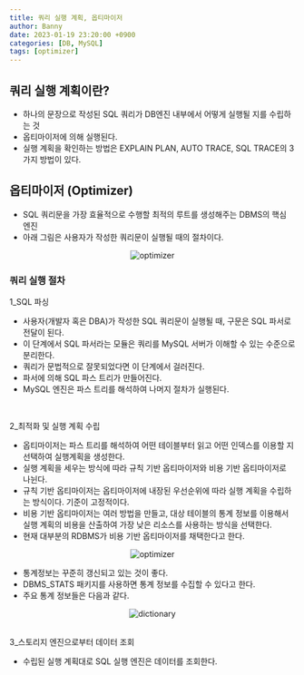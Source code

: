 ```yaml
---
title: 쿼리 실행 계획, 옵티마이저
author: Banny
date: 2023-01-19 23:20:00 +0900
categories: [DB, MySQL]
tags: [optimizer]
---
```


## 쿼리 실행 계획이란?

- 하나의 문장으로 작성된 SQL 쿼리가 DB엔진 내부에서 어떻게 실행될 지를 수립하는 것
- 옵티마이저에 의해 실행된다.
- 실행 계획을 확인하는 방법은 EXPLAIN PLAN, AUTO TRACE, SQL TRACE의 3가지 방법이 있다.

## 옵티마이저 (Optimizer)

- SQL 쿼리문을 가장 효율적으로 수행할 최적의 루트를 생성해주는 DBMS의 핵심 엔진
- 아래 그림은 사용자가 작성한 쿼리문이 실행될 때의 절차이다.

<center>
<img alt="optimizer" src="https://user-images.githubusercontent.com/62047302/213447338-7cbb41e4-ce96-427b-b7f2-1ff7313ddfc5.png">
</center>

### 쿼리 실행 절차

1_SQL 파싱

- 사용자(개발자 혹은 DBA)가 작성한 SQL 쿼리문이 실행될 때, 구문은 SQL 파서로 전달이 된다.
- 이 단계에서 SQL 파서라는 모듈은 쿼리를 MySQL 서버가 이해할 수 있는 수준으로 분리한다.
- 쿼리가 문법적으로 잘못되었다면 이 단계에서 걸러진다.
- 파서에 의해 SQL 파스 트리가 만들어진다.
- MySQL 엔진은 파스 트리를 해석하여 나머지 절차가 실행된다.

<br>

2\_최적화 및 실행 계획 수립

- 옵티마이저는 파스 트리를 해석하여 어떤 테이블부터 읽고 어떤 인덱스를 이용할 지 선택하여 실행계획을 생성한다.
- 실행 계획을 세우는 방식에 따라 규칙 기반 옵티마이저와 비용 기반 옵티마이저로 나뉜다.
- 규칙 기반 옵티마이저는 옵티마이저에 내장된 우선순위에 따라 실행 계획을 수립하는 방식이다. 기준이 고정적이다.
- 비용 기반 옵티마이저는 여러 방법을 만들고, 대상 테이블의 통계 정보를 이용해서 실행 계획의 비용을 산출하여 가장 낮은 리소스를 사용하는 방식을 선택한다.
- 현재 대부분의 RDBMS가 비용 기반 옵티마이저를 채택한다고 한다.
<center>
<img alt="optimizer" src="https://user-images.githubusercontent.com/62047302/213447348-2b163db1-772e-48d3-bd02-1d8e0dc8beb4.png">
</center>

- 통계정보는 꾸준히 갱신되고 있는 것이 좋다.
- DBMS_STATS 패키지를 사용하면 통계 정보를 수집할 수 있다고 한다.
- 주요 통계 정보들은 다음과 같다.

<center>
<img alt="dictionary" src="https://user-images.githubusercontent.com/62047302/213453343-3d22ce4f-037c-4532-9480-b98d3f5594a8.png">
</center>

<br>

3\_스토리지 엔진으로부터 데이터 조회

- 수립된 실행 계획대로 SQL 실행 엔진은 데이터를 조회한다.

<br>
<br>

